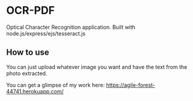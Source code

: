 # OCR-PDF
Optical Character Recognition application. Built with node.js/express/ejs/tesseract.js

## How to use
You can just upload whatever image you want and have the text from the photo extracted.

You can get a glimpse of my work here: https://agile-forest-44741.herokuapp.com/
